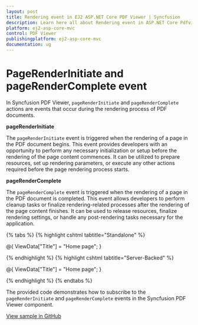 ```yaml
---
layout: post
title: Rendering event in EJ2 ASP.NET Core PDF Viewer | Syncfusion
description: Learn here all about Rendering event in ASP.NET Core Pdfviewer component of Syncfusion Essential JS 2 and more.
platform: ej2-asp-core-mvc
control: PDF Viewer
publishingplatform: ej2-asp-core-mvc
documentation: ug
---
```


# PageRenderInitiate and pageRenderComplete event

In Syncfusion PDF Viewer, `pageRenderInitiate` and `pageRenderComplete` actions are events that occur during the rendering process of PDF documents. 

**pageRenderInitiate** 

The `pageRenderInitiate` event is triggered when the rendering of a page in the PDF document begins. This event provides developers with an opportunity to perform any necessary initialization or setup before the rendering of the page content commences. It can be utilized to prepare resources, set up rendering parameters, or execute any other actions required before the page rendering process starts.

**pageRenderComplete**

The `pageRenderComplete` event is triggered when the rendering of a page in the PDF document is completed. This event allows developers to perform cleanup tasks or finalize rendering-related processes after the rendering of the page content finishes. It can be used to release resources, finalize rendering settings, or handle any post-rendering tasks necessary for the application.

{% tabs %}
{% highlight cshtml tabtitle="Standalone" %}

@{
    ViewData["Title"] = "Home page";
}

<div class="text-center">
    <ejs-pdfviewer 
        id="pdfviewer" 
        style="height:600px" 
        pageRenderInitiate="pageRenderInitiate"
        pageRenderComplete="pageRenderComplete"
        documentPath="https://cdn.syncfusion.com/content/pdf/pdf-succinctly.pdf">
    </ejs-pdfviewer>
</div>
<script>
pdfviewer.pageRenderInitiate = args => {
   // This method is called when the page rendering starts
    console.log('Rendering of pages started' + args);
};

pdfviewer.pageRenderComplete = args => {
   // This method is called when the page rendering completes
   console.log('Rendering of pages completed' + args);
};
</script>

{% endhighlight %}
{% highlight cshtml tabtitle="Server-Backed" %}

@{
    ViewData["Title"] = "Home page";
}

<div class="text-center">
    <ejs-pdfviewer 
        id="pdfviewer" 
        style="height:600px" 
        serviceUrl="/Index" 
        pageRenderInitiate="pageRenderInitiate"
        pageRenderComplete="pageRenderComplete"
        documentPath="https://cdn.syncfusion.com/content/pdf/pdf-succinctly.pdf">
    </ejs-pdfviewer>
</div>

<script>
pdfviewer.pageRenderInitiate = args => {
   // This method is called when the page rendering starts
    console.log('Rendering of pages started' + args);
};

pdfviewer.pageRenderComplete = args => {
   // This method is called when the page rendering completes
   console.log('Rendering of pages completed' + args);
};
</script>
{% endhighlight %}
{% endtabs %}

The provided code demonstrates how to subscribe to the `pageRenderInitiate` and `pageRenderComplete` events in the Syncfusion PDF Viewer component. 

[View sample in GitHub]()
